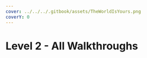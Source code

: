 ```yaml
---
cover: ../../../.gitbook/assets/TheWorldIsYours.png
coverY: 0
---
```


# Level 2 - All Walkthroughs&#x20;

